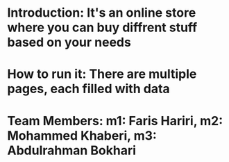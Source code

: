 # Introduction: It's an online store where you can buy diffrent stuff based on your needs
# How to run it: There are multiple pages, each filled with data 
# Team Members: m1: Faris Hariri, m2: Mohammed Khaberi, m3: Abdulrahman Bokhari